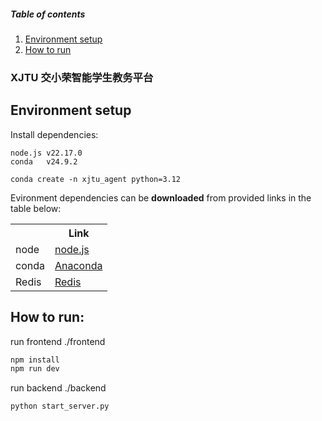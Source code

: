 ##### Table of contents
1. [Environment setup](#environment-setup)
2. [How to run](#how-to-run)
### **XJTU 交小荣智能学生教务平台**
## Environment setup
Install dependencies:
```shell
node.js v22.17.0
conda   v24.9.2
```
```shell
conda create -n xjtu_agent python=3.12
```
Evironment dependencies can be **downloaded** from provided links in the table below:
<table style="width:100%">
  <tr>
    <th></th>
    <th>Link</th>
  </tr>
  <tr>
    <td>node</td>
    <td><a href="https://nodejs.org/en/download">node.js</a></td>
  </tr>
  <tr>
    <td>conda</td>
    <td><a href="https://repo.anaconda.com/archive/">Anaconda</a></td>
  </tr>
  <tr>
    <td>Redis</td>
    <td><a href="https://repo.anaconda.com/archive/">Redis</a></td>
  </tr>
</table>

## How to run:
run frontend ./frontend
```bash
npm install
npm run dev
```
run backend ./backend
```bash
python start_server.py
```
